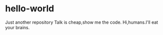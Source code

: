 # hello-world
Just another repository
Talk is cheap,show me the code.
Hi,humans.I'll eat your brains.
